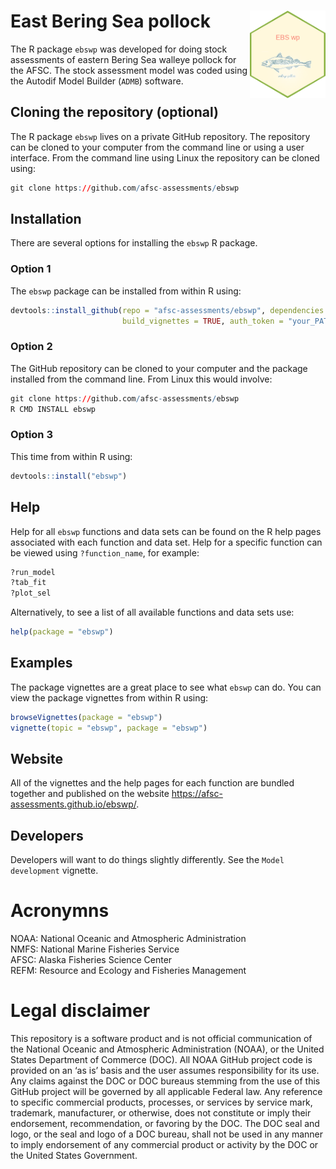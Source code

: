 
<!-- README.md is generated from README.Rmd. Please edit that file -->

# East Bering Sea pollock <img src="man/figures/logo.png" align="right" height=140/>

The R package `ebswp` was developed for doing stock assessments of
eastern Bering Sea walleye pollock for the AFSC. The stock assessment
model was coded using the Autodif Model Builder (`ADMB`) software.

## Cloning the repository (optional)

The R package `ebswp` lives on a private GitHub repository. The
repository can be cloned to your computer from the command line or using
a user interface. From the command line using Linux the repository can
be cloned using:

``` r
git clone https://github.com/afsc-assessments/ebswp
```

## Installation

There are several options for installing the `ebswp` R package.

### Option 1

The `ebswp` package can be installed from within R using:

``` r
devtools::install_github(repo = "afsc-assessments/ebswp", dependencies = TRUE, 
                         build_vignettes = TRUE, auth_token = "your_PAT")
```

### Option 2

The GitHub repository can be cloned to your computer and the package
installed from the command line. From Linux this would involve:

``` r
git clone https://github.com/afsc-assessments/ebswp
R CMD INSTALL ebswp
```

### Option 3

This time from within R using:

``` r
devtools::install("ebswp")
```

## Help

Help for all `ebswp` functions and data sets can be found on the R help
pages associated with each function and data set. Help for a specific
function can be viewed using `?function_name`, for example:

``` r
?run_model
?tab_fit
?plot_sel
```

Alternatively, to see a list of all available functions and data sets
use:

``` r
help(package = "ebswp")
```

## Examples

The package vignettes are a great place to see what `ebswp` can do. You
can view the package vignettes from within R using:

``` r
browseVignettes(package = "ebswp")
vignette(topic = "ebswp", package = "ebswp")
```

## Website

All of the vignettes and the help pages for each function are bundled
together and published on the website
<https://afsc-assessments.github.io/ebswp/>.

## Developers

Developers will want to do things slightly differently. See the
`Model development` vignette.

# Acronymns

NOAA: National Oceanic and Atmospheric Administration  
NMFS: National Marine Fisheries Service  
AFSC: Alaska Fisheries Science Center  
REFM: Resource and Ecology and Fisheries Management

# Legal disclaimer

This repository is a software product and is not official communication
of the National Oceanic and Atmospheric Administration (NOAA), or the
United States Department of Commerce (DOC). All NOAA GitHub project code
is provided on an ‘as is’ basis and the user assumes responsibility for
its use. Any claims against the DOC or DOC bureaus stemming from the use
of this GitHub project will be governed by all applicable Federal law.
Any reference to specific commercial products, processes, or services by
service mark, trademark, manufacturer, or otherwise, does not constitute
or imply their endorsement, recommendation, or favoring by the DOC. The
DOC seal and logo, or the seal and logo of a DOC bureau, shall not be
used in any manner to imply endorsement of any commercial product or
activity by the DOC or the United States Government.
